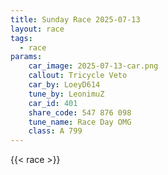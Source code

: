 ```yaml
---
title: Sunday Race 2025-07-13
layout: race
tags:
  - race
params:
    car_image: 2025-07-13-car.png
    callout: Tricycle Veto
    car_by: LoeyD614
    tune_by: LeonimuZ
    car_id: 401
    share_code: 547 876 098
    tune_name: Race Day OMG
    class: A 799
---
```


{{< race >}}
